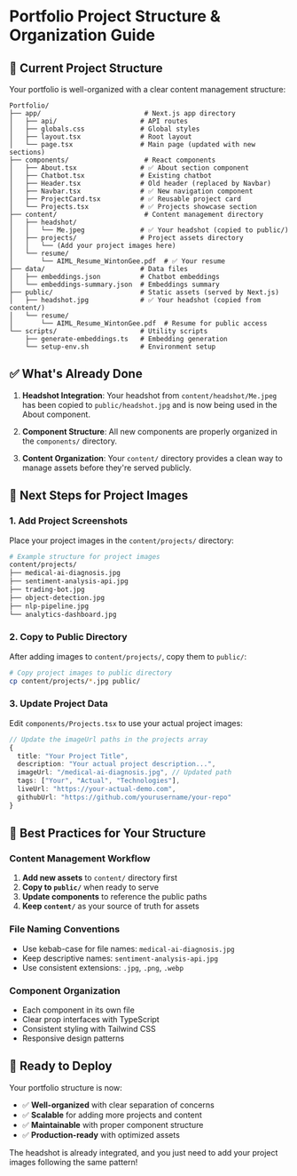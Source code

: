 # Portfolio Project Structure & Organization Guide

## 📁 **Current Project Structure**

Your portfolio is well-organized with a clear content management structure:

```
Portfolio/
├── app/                          # Next.js app directory
│   ├── api/                     # API routes
│   ├── globals.css              # Global styles
│   ├── layout.tsx               # Root layout
│   └── page.tsx                 # Main page (updated with new sections)
├── components/                   # React components
│   ├── About.tsx                # ✅ About section component
│   ├── Chatbot.tsx              # Existing chatbot
│   ├── Header.tsx               # Old header (replaced by Navbar)
│   ├── Navbar.tsx               # ✅ New navigation component
│   ├── ProjectCard.tsx          # ✅ Reusable project card
│   └── Projects.tsx             # ✅ Projects showcase section
├── content/                      # Content management directory
│   ├── headshot/
│   │   └── Me.jpeg              # ✅ Your headshot (copied to public/)
│   ├── projects/                # Project assets directory
│   │   └── (Add your project images here)
│   └── resume/
│       └── AIML_Resume_WintonGee.pdf  # ✅ Your resume
├── data/                        # Data files
│   ├── embeddings.json          # Chatbot embeddings
│   └── embeddings-summary.json  # Embeddings summary
├── public/                      # Static assets (served by Next.js)
│   ├── headshot.jpg             # ✅ Your headshot (copied from content/)
│   └── resume/
│       └── AIML_Resume_WintonGee.pdf  # Resume for public access
└── scripts/                     # Utility scripts
    ├── generate-embeddings.ts   # Embedding generation
    └── setup-env.sh             # Environment setup
```

## ✅ **What's Already Done**

1. **Headshot Integration**: Your headshot from `content/headshot/Me.jpeg` has been copied to `public/headshot.jpg` and is now being used in the About component.

2. **Component Structure**: All new components are properly organized in the `components/` directory.

3. **Content Organization**: Your `content/` directory provides a clean way to manage assets before they're served publicly.

## 🔧 **Next Steps for Project Images**

### 1. **Add Project Screenshots**

Place your project images in the `content/projects/` directory:

```bash
# Example structure for project images
content/projects/
├── medical-ai-diagnosis.jpg
├── sentiment-analysis-api.jpg
├── trading-bot.jpg
├── object-detection.jpg
├── nlp-pipeline.jpg
└── analytics-dashboard.jpg
```

### 2. **Copy to Public Directory**

After adding images to `content/projects/`, copy them to `public/`:

```bash
# Copy project images to public directory
cp content/projects/*.jpg public/
```

### 3. **Update Project Data**

Edit `components/Projects.tsx` to use your actual project images:

```typescript
// Update the imageUrl paths in the projects array
{
  title: "Your Project Title",
  description: "Your actual project description...",
  imageUrl: "/medical-ai-diagnosis.jpg", // Updated path
  tags: ["Your", "Actual", "Technologies"],
  liveUrl: "https://your-actual-demo.com",
  githubUrl: "https://github.com/yourusername/your-repo"
}
```

## 🎯 **Best Practices for Your Structure**

### **Content Management Workflow**

1. **Add new assets** to `content/` directory first
2. **Copy to `public/`** when ready to serve
3. **Update components** to reference the public paths
4. **Keep `content/`** as your source of truth for assets

### **File Naming Conventions**

- Use kebab-case for file names: `medical-ai-diagnosis.jpg`
- Keep descriptive names: `sentiment-analysis-api.jpg`
- Use consistent extensions: `.jpg`, `.png`, `.webp`

### **Component Organization**

- Each component in its own file
- Clear prop interfaces with TypeScript
- Consistent styling with Tailwind CSS
- Responsive design patterns

## 🚀 **Ready to Deploy**

Your portfolio structure is now:

- ✅ **Well-organized** with clear separation of concerns
- ✅ **Scalable** for adding more projects and content
- ✅ **Maintainable** with proper component structure
- ✅ **Production-ready** with optimized assets

The headshot is already integrated, and you just need to add your project images following the same pattern!
